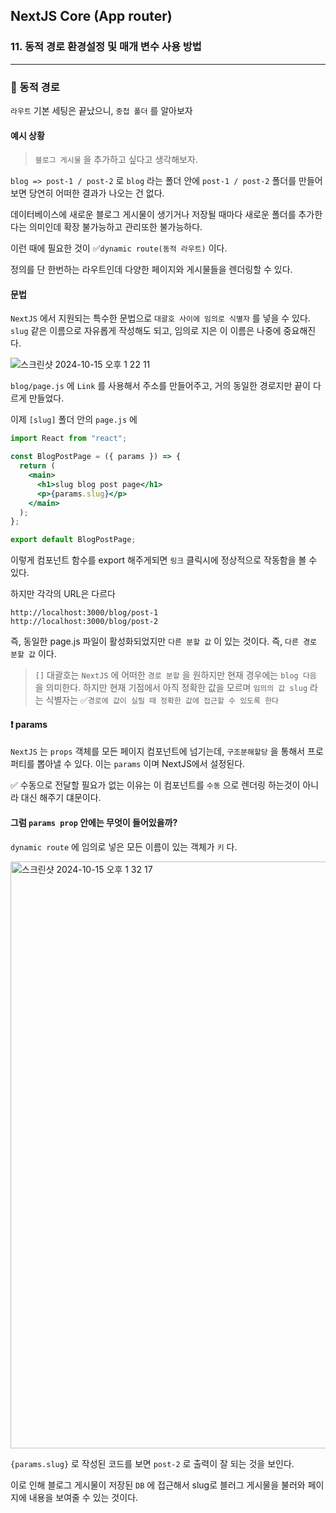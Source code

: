 ## NextJS Core (App router)

### 11. 동적 경로 환경설정 및 매개 변수 사용 방법

---

### 📌 동적 경로

`라우트` 기본 세팅은 끝났으니, `중첩 폴더` 를 알아보자

#### 예시 상황

> `블로그 게시물` 을 추가하고 싶다고 생각해보자.

`blog => post-1 / post-2` 로 `blog` 라는 폴더 안에 `post-1 / post-2` 폴더를 만들어보면 당연히 어떠한 결과가 나오는 건 없다.

데이터베이스에 새로운 블로그 게시물이 생기거나 저장될 때마다 새로운 폴더를 추가한다는 의미인데 확장 불가능하고 관리또한 불가능하다.

이런 때에 필요한 것이 ✅`dynamic route(동적 라우트)` 이다.

정의를 단 한번하는 라우트인데 다양한 페이지와 게시물들을 렌더링할 수 있다.

#### 문법

`NextJS` 에서 지원되는 특수한 문법으로 `대괄호 사이에 임의로 식별자` 를 넣을 수 있다.
`slug` 같은 이름으로 자유롭게 작성해도 되고, 임의로 지은 이 이름은 나중에 중요해진다.

![스크린샷 2024-10-15 오후 1 22 11](https://github.com/user-attachments/assets/632f3af7-02a3-410f-838e-11dd4378abcd)

`blog/page.js` 에 `Link` 를 사용해서 주소를 만들어주고, 거의 동일한 경로지만 끝이 다르게 만들었다.

이제 `[slug]` 폴더 안의 `page.js` 에

```jsx
import React from "react";

const BlogPostPage = ({ params }) => {
  return (
    <main>
      <h1>slug blog post page</h1>
      <p>{params.slug}</p>
    </main>
  );
};

export default BlogPostPage;
```

이렇게 컴포넌트 함수를 export 해주게되면 `링크` 클릭시에 정상적으로 작동함을 볼 수 있다.

하지만 각각의 URL은 다르다

```
http://localhost:3000/blog/post-1
http://localhost:3000/blog/post-2
```

즉, 동일한 page.js 파일이 활성화되었지만 `다른 분할 값` 이 있는 것이다. 즉, `다른 경로 분할 값` 이다.

> `[]` 대괄호는 `NextJS` 에 어떠한 `경로 분할` 을 원하지만 현재 경우에는 `blog 다음` 을 의미한다.
> 하지만 현재 기점에서 아직 정확한 값을 모르며 `임의의 값 slug` 라는 식별자는 ✅`경로에 값이 실릴 때 정확한 값에 접근할 수 있도록 한다`

#### ❗️ params

`NextJS` 는 `props` 객체를 모든 페이지 컴포넌트에 넘기는데, `구조분해할당` 을 통해서 프로퍼티를 뽑아낼 수 있다. 이는 `params` 이며 NextJS에서 설정된다.

✅ 수동으로 전달할 필요가 없는 이유는 이 컴포넌트를 `수동` 으로 렌더링 하는것이 아니라 대신 해주기 댸문이다.

#### 그럼 `params prop` 안에는 무엇이 들어있을까?

`dynamic route` 에 임의로 넣은 모든 이름이 있는 객체가 `키` 다.

<img width="939" alt="스크린샷 2024-10-15 오후 1 32 17" src="https://github.com/user-attachments/assets/9062ee17-eb45-41a3-bd03-dea828961f30">

`{params.slug}` 로 작성된 코드를 보면 `post-2` 로 출력이 잘 되는 것을 보인다.

이로 인해 블로그 게시물이 저장된 `DB` 에 접근해서 slug로 블러그 게시물을 불러와 페이지에 내용을 보여줄 수 있는 것이다.

